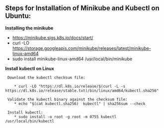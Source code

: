 ## Steps for Installation of Minikube and Kubectl on Ubuntu:

**Installing the minikube**

  * https://minikube.sigs.k8s.io/docs/start/
  * curl -LO https://storage.googleapis.com/minikube/releases/latest/minikube-linux-amd64
  * sudo install minikube-linux-amd64 /usr/local/bin/minikube

**Install kubectl on Linux**
```
 Download the kubectl checksum file:
 
    * curl -LO "https://dl.k8s.io/release/$(curl -L -s https://dl.k8s.io/release/stable.txt)/bin/linux/amd64/kubectl.sha256"
    
 Validate the kubectl binary against the checksum file:
    * echo "$(cat kubectl.sha256)  kubectl" | sha256sum --check

 Install kubectl:
    * sudo install -o root -g root -m 0755 kubectl /usr/local/bin/kubectl
  ``` 



